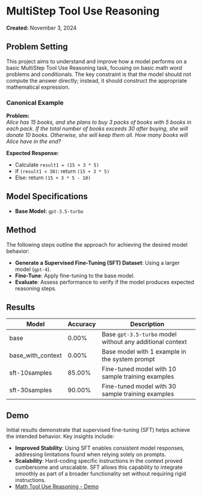 # MultiStep Tool Use Reasoning

**Created:** November 3, 2024

## Problem Setting
This project aims to understand and improve how a model performs on a basic MultiStep Tool Use Reasoning task, focusing on basic math word problems and conditionals. The key constraint is that the model should not compute the answer directly; instead, it should construct the appropriate mathematical expression.

### Canonical Example
**Problem:**  
*Alice has 15 books, and she plans to buy 3 packs of books with 5 books in each pack. If the total number of books exceeds 30 after buying, she will donate 10 books. Otherwise, she will keep them all. How many books will Alice have in the end?*

**Expected Response:**  
- Calculate `result1 = (15 + 3 * 5)`
- If `(result1 < 30)`: return `(15 + 3 * 5)`
- Else: return `(15 + 3 * 5 - 10)`

## Model Specifications
- **Base Model:** `gpt-3.5-turbo`

## Method
The following steps outline the approach for achieving the desired model behavior:

- **Generate a Supervised Fine-Tuning (SFT) Dataset**: Using a larger model (`gpt-4`).
- **Fine-Tune**: Apply fine-tuning to the base model.
- **Evaluate**: Assess performance to verify if the model produces expected reasoning steps.

## Results

| Model                | Accuracy | Description                                             |
|----------------------|----------|---------------------------------------------------------|
| base                 | 0.00%    | Base `gpt-3.5-turbo` model without any additional context |
| base_with_context    | 0.00%    | Base model with 1 example in the system prompt          |
| sft-10samples        | 85.00%   | Fine-tuned model with 10 sample training examples       |
| sft-30samples        | 90.00%   | Fine-tuned model with 30 sample training examples       |

## Demo
Initial results demonstrate that supervised fine-tuning (SFT) helps achieve the intended behavior. Key insights include:

- **Improved Stability**: Using SFT enables consistent model responses, addressing limitations found when relying solely on prompts.
- **Scalability**: Hard-coding specific instructions in the context proved cumbersome and unscalable. SFT allows this capability to integrate smoothly as part of a broader functionality set without requiring rigid instructions.
- 
  [Math Tool Use Reasoning - Demo](https://github.com/user-attachments/assets/6c5c5190-54f2-45f3-ab13-2294ac8ffaea)

